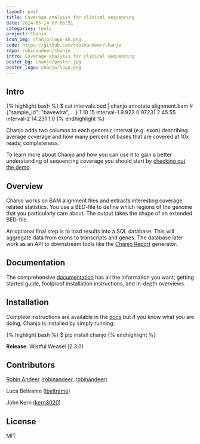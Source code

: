 ```yaml
---
layout: post
title: Coverage analysis for clinical sequencing
date: 2014-05-14 07:06:51
categories: tools
project: Chanjo
icon_img: chanjo/logo-48.png
code: https://github.com/robinandeer/chanjo
repo: robinandeer/chanjo
intro: Coverage analysis for clinical sequencing
poster_bg: chanjo/poster.jpg
poster_logo: chanjo/logo.png
---
```


## Intro

{% highlight bash %}
$ cat intervals.bed | chanjo annotate alignment.bam
#{"sample_id": "bavewira", ...}
1	10	15	interval-1	9.922	0.97231
2	45	55	interval-2	14.231	1.0
{% endhighlight %}

Chanjo adds two columns to each genomic interval (e.g. exon) describing average coverage and how many percent of bases that are covered at 10x reads; completeness.

To learn more about Chanjo and how you can use it to gain a better understanding of sequencing coverage you should start by [checking out the demo](https://chanjo.readthedocs.org/en/latest/introduction.html).

## Overview
Chanjo works on BAM alignment files and extracts interesting coverage related statistics. You use a BED-file to define which regions of the genome that you particularly care about. The output takes the shape of an extended BED-file.

An optional final step is to load results into a SQL database. This will aggregate data from exons to transcripts and genes. The database later work as an API to downstream tools like the [Chanjo Report](https://github.com/robinandeer/chanjo-report) generator.

## Documentation
The comprehensive [documentation][docs] has all the information you want; getting started guide, foolproof installation instructions, and in-depth overviews.

## Installation
Complete instructions are available in the [docs][docs] but if you know what you are doing, Chanjo is installed by simply running:

{% highlight bash %}
$ pip install chanjo
{% endhighlight %}

**Release**: Wistful Weasel (2.3.0)

Contributors
-------------
[Robin Andeer][portfolio] (<i class="icon-github"></i>[robinandeer][github], <i class="icon-twitter"></i>[robinandeer][twitter])

Luca Beltrame (<i class="icon-github"></i>[lbeltrame](https://github.com/lbeltrame))

John Kern ([kern3020](https://github.com/kern3020))

License
--------
MIT

[portfolio]: http://www.robinandeer.com "Robin's Portfolio"
[github]: https://github.com/robinandeer "Find Robin on GitHub"
[twitter]: http://twitter.com/robinandeer "Chat with Robin on Twitter"
[docs]: http://www.chanjo.co
[demo]: http://www.chanjo.co/en/latest/introduction.html#demo
